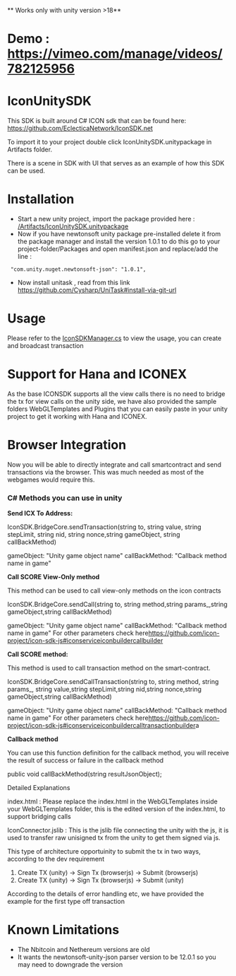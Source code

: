 
** Works only with unity version >18**

# Demo : https://vimeo.com/manage/videos/782125956

# IconUnitySDK

This SDK is built around C# ICON sdk that can be found here: https://github.com/EclecticaNetwork/IconSDK.net

To import it to your project double click IconUnitySDK.unitypackage in Artifacts folder. 

There is a scene in SDK with UI that serves as an example of how this SDK can be used. 


#  Installation 


- Start a new unity project, import the package provided here : [/Artifacts/IconUnitySDK.unitypackage](/Artifacts/IconUnitySDK.unitypackage) 
- Now if you have newtonsoft unity package pre-installed delete it from the package manager and install the version 1.0.1 to do this go to your project-folder/Packages and open manifest.json and replace/add the line : 


 ` "com.unity.nuget.newtonsoft-json": "1.0.1",`

- Now install unitask , read from this link https://github.com/Cysharp/UniTask#install-via-git-url



# Usage 

Please refer to the [IconSDKManager.cs](/IconUnitySDK/Assets/UnityIntegration/IconSDKManager.cs) to view the usage, you can create and broadcast transaction 


# Support for Hana and ICONEX

As the base ICONSDK supports all the view calls there is no need to bridge the tx for view calls on the unity side, we have also provided the sample folders WebGLTemplates and Plugins that you can easily paste in your unity project to get it working with Hana and ICONEX. 

# Browser Integration




Now you will be able to directly integrate and call smartcontract and send transactions via the browser. This was much needed as most of the webgames would require this. 

### C# Methods you can use in unity


**Send ICX To Address:**


IconSDK.BridgeCore.sendTransaction(string to, string value, string stepLimit, string nid, string nonce,string  gameObject, string callBackMethod)


gameObject: "Unity game object name"
callBackMethod: "Callback method name in game"





**Call SCORE View-Only method**

This method can be used to call view-only methods on the icon contracts

IconSDK.BridgeCore.sendCall(string to, string method,string params_,string gameObject,string callBackMethod)

gameObject: "Unity game object name"
callBackMethod: "Callback method name in game"
For other parameters check here<https://github.com/icon-project/icon-sdk-js#iconserviceiconbuildercallbuilder>




**Call SCORE method:**


This method is used to call transaction method on the smart-contract.

IconSDK.BridgeCore.sendCallTransaction(string to, string method, string params_, string value,string stepLimit,string nid,string nonce,string gameObject,string callBackMethod)

gameObject: "Unity game object name"
callBackMethod: "Callback method name in game"
For other parameters check here<https://github.com/icon-project/icon-sdk-js#iconserviceiconbuildercalltransactionbuilder>a

**Callback method**

You can use this function definition for the callback method, you will receive the result of success or failure in the callback method

public void callBackMethod(string resultJsonObject);






Detailed Explanations

index.html : Please replace the index.html in the WebGLTemplates inside your WebGLTemplates folder, this is the edited version of the index.html, to support bridging calls 

IconConnector.jslib : This is the jslib file connecting the unity with the js, it is used to transfer raw unisigned tx from the unity to get them signed via js. 

This type of architecture opportuinity to submit the tx in two ways, according to the dev requirement 

1) Create TX (unity) -> Sign Tx (browserjs) -> Submit (browserjs)
2) Create TX (unity) -> Sign Tx (browserjs) -> Submit (unity)

According to the details of error handling etc, we have provided the example for the first type off transaction




# Known Limitations 

- The Nbitcoin and Nethereum versions are old 
- It wants the newtonsoft-unity-json parser version to be 12.0.1 so you may need to downgrade the version 

